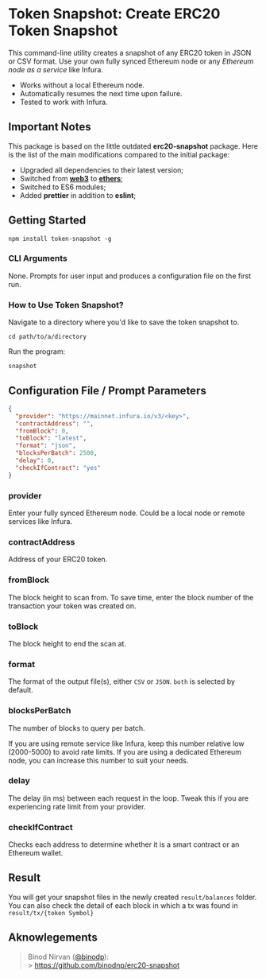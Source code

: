 # Token Snapshot: Create ERC20 Token Snapshot

This command-line utility creates a snapshot of any ERC20 token in JSON or CSV format. Use your own fully synced Ethereum node or any _Ethereum node as a service_ like Infura.

- Works without a local Ethereum node.
- Automatically resumes the next time upon failure.
- Tested to work with Infura.

## Important Notes

This package is based on the little outdated <b>erc20-snapshot</b> package. Here is the list of the main modifications compared to the initial package:

- Upgraded all dependencies to their latest version;
- Switched from <b>[web3](https://docs.web3js.org/)</b> to <b>[ethers](https://docs.ethers.org/v5/)</b>;
- Switched to ES6 modules;
- Added <b>prettier</b> in addition to <b>eslint</b>;

## Getting Started

```
npm install token-snapshot -g
```

### CLI Arguments

None. Prompts for user input and produces a configuration file on the first run.

### How to Use Token Snapshot?

Navigate to a directory where you'd like to save the token snapshot to.

```
cd path/to/a/directory
```

Run the program:

```
snapshot
```

## Configuration File / Prompt Parameters

```json
{
  "provider": "https://mainnet.infura.io/v3/<key>",
  "contractAddress": "",
  "fromBlock": 0,
  "toBlock": "latest",
  "format": "json",
  "blocksPerBatch": 2500,
  "delay": 0,
  "checkIfContract": "yes"
}
```

### provider

Enter your fully synced Ethereum node. Could be a local node or remote services like Infura.

### contractAddress

Address of your ERC20 token.

### fromBlock

The block height to scan from. To save time, enter the block number of the transaction your token was created on.

### toBlock

The block height to end the scan at.

### format

The format of the output file(s), either `CSV` or `JSON`. `both` is selected by default.

### blocksPerBatch

The number of blocks to query per batch.

If you are using remote service like Infura, keep this number relative low (2000-5000) to avoid rate limits. If you are using a dedicated Ethereum node, you can increase this number to suit your needs.

### delay

The delay (in ms) between each request in the loop. Tweak this if you are experiencing rate limit from your provider.

### checkIfContract

Checks each address to determine whether it is a smart contract or an Ethereum wallet.

## Result

You will get your snapshot files in the newly created `result/balances` folder. You can also check the detail of each block in which a tx was found in `result/tx/{token Symbol}`

## Aknowlegements

> Binod Nirvan ([@binodp](https://github.com/binodnp)):<br> > https://github.com/binodnp/erc20-snapshot
